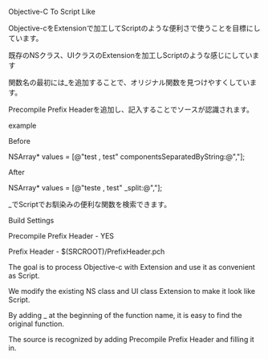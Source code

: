 Objective-C To  Script Like

Objective-cをExtensionで加工してScriptのような便利さで使うことを目標にしています。

既存のNSクラス、UIクラスのExtensionを加工しScriptのような感じにしています

関数名の最初には_を追加することで、オリジナル関数を見つけやすくしています。

Precompile Prefix Headerを追加し、記入することでソースが認識されます。

example

Before

NSArray* values = [@"test , test" componentsSeparatedByString:@","];

After

NSArray* values = [@"teste , test" _split:@","];

_でScriptでお馴染みの便利な関数を検索できます。



Build Settings

Precompile Prefix Header - YES

Prefix Header - $(SRCROOT)/PrefixHeader.pch


The goal is to process Objective-c with Extension and use it as convenient as Script.

We modify the existing NS class and UI class Extension to make it look like Script.

By adding _ at the beginning of the function name, it is easy to find the original function.

The source is recognized by adding Precompile Prefix Header and filling it in.
